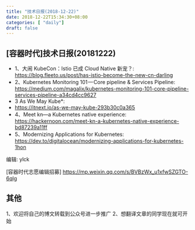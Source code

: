 ```yaml
--- 
title: "技术日报(2018-12-22)" 
date: 2018-12-22T15:34:30+08:00
categories: [ "daily"]
draft: false
---
```

## [容器时代]技术日报(20181222)

- 1、大闹 KubeCon：Istio 已成 Cloud Native 新宠？:
<https://blog.fleeto.us/post/has-istio-become-the-new-cn-darling>
- 2、Kubernetes Monitoring 101 — Core pipeline & Services Pipeline: <https://medium.com/magalix/kubernetes-monitoring-101-core-pipeline-services-pipeline-a34cd4cc9627>
- 3  As We May Kube*: 
- <https://itnext.io/as-we-may-kube-293b30c0a365>
- 4、Meet kn—a Kubernetes native experience: <https://hackernoon.com/meet-kn-a-kubernetes-native-experience-bd87239a11ff>
- 5、Modernizing Applications for Kubernetes: <https://dev.to/digitalocean/modernizing-applications-for-kubernetes-1hon>

编辑: ylck 

[容器时代志愿编辑招募] https://mp.weixin.qq.com/s/BVBzWx_u1xfwSZGTO-6qlg

## 其他
1、欢迎将自己的博文转载到公众号进一步推广
2、想翻译文章的同学现在就可开始
